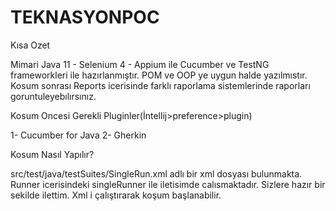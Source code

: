 # TEKNASYONPOC

 
Kısa Ozet

Mimari Java 11 - Selenium 4 - Appium ile Cucumber ve TestNG frameworkleri ile hazırlanmıştır. POM ve OOP ye uygun halde yazılmıstır. Kosum sonrası Reports icerisinde farklı raporlama sistemlerinde raporları goruntuleyebılırsınız.

Kosum Oncesi Gerekli Pluginler(İntellij>preference>plugin)

1- Cucumber for Java
2- Gherkin

Kosum Nasıl Yapılır?

src/test/java/testSuites/SingleRun.xml adlı bir xml dosyası bulunmakta. Runner icerisindeki singleRunner ile iletisimde calısmaktadır. Sizlere hazır bir sekilde ilettim. Xml i çalıştırarak koşum başlanabilir.




